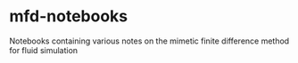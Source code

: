 # mfd-notebooks
Notebooks containing various notes on the mimetic finite difference method for fluid simulation
